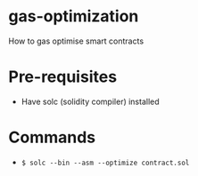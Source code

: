 # gas-optimization
How to gas optimise smart contracts

# Pre-requisites
- Have solc (solidity compiler) installed

# Commands
- `$ solc --bin --asm --optimize contract.sol`
